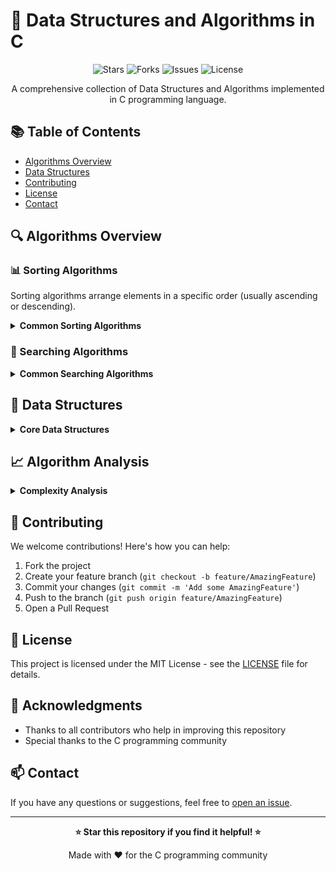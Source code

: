 # 🚀 Data Structures and Algorithms in C

<div align="center">
  <img src="https://img.shields.io/github/stars/yourusername/DSA-in-C-?style=social" alt="Stars"/>
  <img src="https://img.shields.io/github/forks/yourusername/DSA-in-C-?style=social" alt="Forks"/>
  <img src="https://img.shields.io/github/issues/yourusername/DSA-in-C-" alt="Issues"/>
  <img src="https://img.shields.io/github/license/yourusername/DSA-in-C-" alt="License"/>
</div>

<p align="center">A comprehensive collection of Data Structures and Algorithms implemented in C programming language.</p>

## 📚 Table of Contents
- [Algorithms Overview](#algorithms-overview)
- [Data Structures](#data-structures)
- [Contributing](#contributing)
- [License](#license)
- [Contact](#contact)

## 🔍 Algorithms Overview

### 📊 Sorting Algorithms
Sorting algorithms arrange elements in a specific order (usually ascending or descending).

<details>
<summary><strong>Common Sorting Algorithms</strong></summary>

#### 1. 🔄 Bubble Sort
- Time Complexity: O(n²)
- Simple but inefficient for large datasets
- In-place sorting

#### 2. 📑 Selection Sort
- Time Complexity: O(n²)
- Minimizes number of swaps
- In-place sorting

#### 3. 📎 Insertion Sort
- Time Complexity: O(n²)
- Efficient for small data sets
- Works well with nearly sorted arrays

#### 4. 🔀 Merge Sort
- Time Complexity: O(n log n)
- Stable sorting algorithm
- Divide and conquer approach

#### 5. ⚡ Quick Sort
- Time Complexity: Average O(n log n)
- In-place sorting
- Widely used in practice
</details>

### 🔎 Searching Algorithms
<details>
<summary><strong>Common Searching Algorithms</strong></summary>

#### 1. Linear Search
- Time Complexity: O(n)
- Simple to implement
- Suitable for unsorted arrays

#### 2. Binary Search
- Time Complexity: O(log n)
- Requires sorted array
- Very efficient for large datasets
</details>

## 💾 Data Structures

<details>
<summary><strong>Core Data Structures</strong></summary>

### 📦 Arrays
- Fixed size container
- Continuous memory allocation
- O(1) access time
- Used in: Buffer pools, lookup tables

### 🔗 Linked Lists
- Dynamic size
- Non-continuous memory
- Types: Singly, Doubly, Circular
- Used in: Stack, Queue implementations

### 📚 Stack
- LIFO (Last In First Out)
- Operations: Push, Pop
- Applications: 
  - Function calls
  - Expression evaluation
  - Undo operations

### ⏳ Queue
- FIFO (First In First Out)
- Operations: Enqueue, Dequeue
- Applications:
  - Job scheduling
  - Print queue
  - Resource management

### 🌳 Trees
- Hierarchical data structure
- Types: Binary, AVL, Red-Black
- Applications:
  - File systems
  - Database indexing
  - Expression parsing

### 🗃️ Hash Tables
- Key-value pairs
- O(1) average case access
- Applications:
  - Caching
  - Symbol tables
  - Database indexing
</details>

## 📈 Algorithm Analysis
<details>
<summary><strong>Complexity Analysis</strong></summary>

- **Time Complexity**: How runtime grows with input
- **Space Complexity**: Memory usage with input
- **Big O Notation**: Upper bound of growth rate

### Common Complexities
| Notation | Name | Example |
|----------|------|---------|
| O(1) | Constant | Array Access |
| O(log n) | Logarithmic | Binary Search |
| O(n) | Linear | Linear Search |
| O(n log n) | Linearithmic | Merge Sort |
| O(n²) | Quadratic | Bubble Sort |
| O(2ⁿ) | Exponential | Tower of Hanoi |
</details>

## 🤝 Contributing
We welcome contributions! Here's how you can help:

1. Fork the project
2. Create your feature branch (`git checkout -b feature/AmazingFeature`)
3. Commit your changes (`git commit -m 'Add some AmazingFeature'`)
4. Push to the branch (`git push origin feature/AmazingFeature`)
5. Open a Pull Request

## 📄 License
This project is licensed under the MIT License - see the [LICENSE](LICENSE) file for details.

## 👏 Acknowledgments
- Thanks to all contributors who help in improving this repository
- Special thanks to the C programming community

## 📫 Contact
If you have any questions or suggestions, feel free to [open an issue](https://github.com/yourusername/DSA-in-C-/issues).

---
<div align="center">
  <strong>⭐ Star this repository if you find it helpful! ⭐</strong>
  
  Made with ❤️ for the C programming community
</div>
